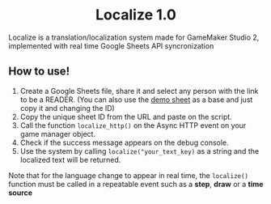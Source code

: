 <h1 align="center">Localize 1.0</h1>
Localize is a translation/localization system made for GameMaker Studio 2, implemented with real time Google Sheets API syncronization

## How to use!

1. Create a Google Sheets file, share it and select any person with the link to be a READER.
   (You can also use the [demo sheet](https://docs.google.com/spreadsheets/d/19aCOc_sRAfk9Blbrb1Cjhe-P4mjyxayPbw8vBlCm444/edit?gid=0#gid=0) as a base and just copy it and changing the ID)
2. Copy the unique sheet ID from the URL and paste on the script.
3. Call the function ```localize_http()``` on the Async HTTP event on your game manager object.
4. Check if the success message appears on the debug console.
5. Use the system by calling ```localize("your_text_key)``` as a string and the localized text will be returned.

Note that for the language change to appear in real time, the ```localize()``` function must be called in a repeatable event such as a **step**, **draw** or a **time source**
